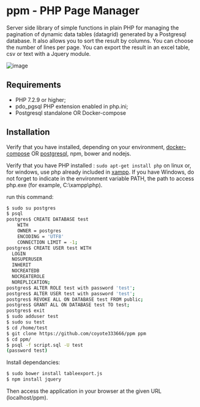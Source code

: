 # ppm - PHP Page Manager

Server side library of simple functions in plain PHP for managing the pagination of dynamic data tables (datagrid) generated by a Postgresql database. It also allows you to sort the result by columns. You can choose the number of lines per page. You can export the result in an excel table, csv or text with a Jquery module.

![image](https://user-images.githubusercontent.com/24400013/219880392-ee993f21-ea42-4d00-8f76-88416b5205a2.png)

Requirements
------------

  * PHP 7.2.9 or higher;
  * pdo_pgsql PHP extension enabled in php.ini;
  * Postgresql standalone OR Docker-compose

Installation
------------

Verify that you have installed, depending on your environment, [docker-compose][1] OR [postgresql][2], npm, bower and nodejs.

Verify that you have PHP installed : `sudo apt-get install php` on linux or, for windows, use php already included in [xampp][3].
If you have Windows, do not forget to indicate in the environment variable PATH, 
the path to access php.exe (for example, C:\xampp\php).

run this command:

```bash
$ sudo su postgres
$ psql
postgres$ CREATE DATABASE test
    WITH 
    OWNER = postgres
    ENCODING = 'UTF8'
    CONNECTION LIMIT = -1;
postgres$ CREATE USER test WITH
  LOGIN
  NOSUPERUSER
  INHERIT
  NOCREATEDB
  NOCREATEROLE
  NOREPLICATION;
postgres$ ALTER ROLE test with password 'test';
postgres$ ALTER USER test with password 'test';
postgres$ REVOKE ALL ON DATABASE test FROM public;
postgres$ GRANT ALL ON DATABASE test TO test;        
postgres$ exit
$ sudo adduser test
$ sudo su test
$ cd /home/test
$ git clone https://github.com/coyote333666/ppm ppm
$ cd ppm/
$ psql -f script.sql -U test
(password test)
```
Install dependancies:

```bash
$ sudo bower install tableexport.js
$ npm install jquery
```

Then access the application in your browser at the given URL (localhost/ppm).

[1]: https://docs.docker.com/compose/install/
[2]: https://www.postgresql.org/
[3]: https://www.apachefriends.org/index.html

